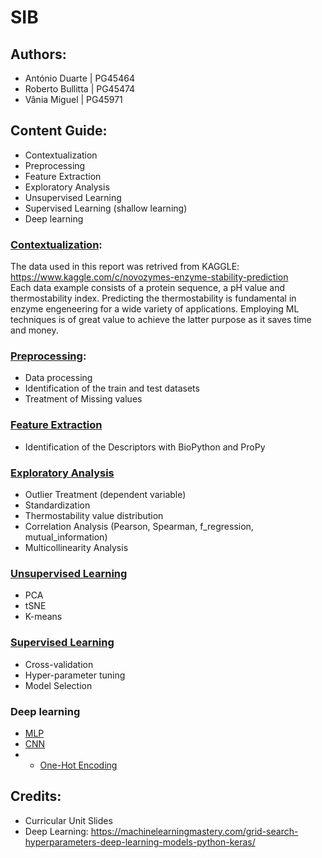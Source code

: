 # SIB

## Authors:
* António Duarte | PG45464
* Roberto Bullitta | PG45474
* Vânia Miguel | PG45971

## Content Guide:
* Contextualization
* Preprocessing 
* Feature Extraction
* Exploratory Analysis
* Unsupervised Learning
* Supervised Learning (shallow learning)
* Deep learning

### [Contextualization](https://github.com/vaniamiguel13/SIB/blob/main/C_P_FE.ipynb):
The data used in this report was retrived from KAGGLE: https://www.kaggle.com/c/novozymes-enzyme-stability-prediction  
Each data example consists of a protein sequence, a pH value and thermostability index. Predicting the thermostability is fundamental in enzyme engeneering for a wide variety of applications. Employing ML techniques is of great value to achieve the latter purpose as it saves time and money.

### [Preprocessing](https://github.com/vaniamiguel13/SIB/blob/main/C_P_FE.ipynb): 
* Data processing
* Identification of the train and test datasets
* Treatment of Missing values

### [Feature Extraction](https://github.com/vaniamiguel13/SIB/blob/main/C_P_FE.ipynb)
* Identification of the Descriptors with BioPython and ProPy

### [Exploratory Analysis](https://github.com/vaniamiguel13/SIB/blob/main/AE.ipynb)
* Outlier Treatment (dependent variable)
* Standardization
* Thermostability value distribution 
* Correlation Analysis (Pearson, Spearman, f_regression, mutual_information)
* Multicollinearity Analysis

### [Unsupervised Learning](https://github.com/vaniamiguel13/SIB/blob/main/UL.ipynb)
* PCA
* tSNE
* K-means

### [Supervised Learning](https://github.com/vaniamiguel13/SIB/blob/main/SL.ipynb)
* Cross-validation
* Hyper-parameter tuning
* Model Selection

### Deep learning
* [MLP](https://github.com/vaniamiguel13/SIB/blob/main/DL_MLP.ipynb)
* [CNN](https://github.com/vaniamiguel13/SIB/blob/main/DL_CNN.ipynb)
* * [One-Hot Encoding](https://github.com/vaniamiguel13/SIB/blob/main/one_hot.ipynb)

## Credits:
* Curricular Unit Slides
* Deep Learning: https://machinelearningmastery.com/grid-search-hyperparameters-deep-learning-models-python-keras/

